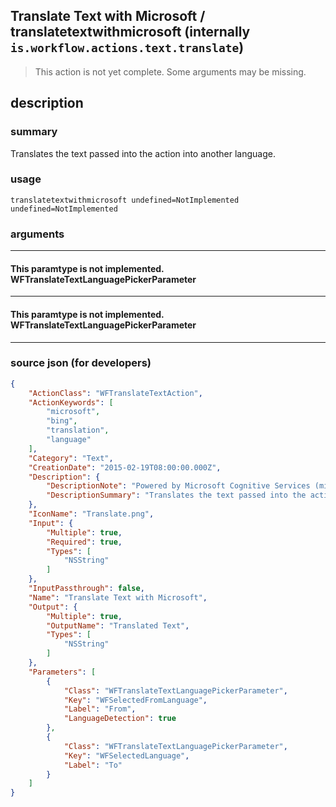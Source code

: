 
## Translate Text with Microsoft / translatetextwithmicrosoft (internally `is.workflow.actions.text.translate`)

> This action is not yet complete. Some arguments may be missing.


## description

### summary

Translates the text passed into the action into another language.


### usage
```
translatetextwithmicrosoft undefined=NotImplemented undefined=NotImplemented
```

### arguments

---

#### This paramtype is not implemented. WFTranslateTextLanguagePickerParameter

---

#### This paramtype is not implemented. WFTranslateTextLanguagePickerParameter

---

### source json (for developers)

```json
{
	"ActionClass": "WFTranslateTextAction",
	"ActionKeywords": [
		"microsoft",
		"bing",
		"translation",
		"language"
	],
	"Category": "Text",
	"CreationDate": "2015-02-19T08:00:00.000Z",
	"Description": {
		"DescriptionNote": "Powered by Microsoft Cognitive Services (microsoft.com/cognitive-services). Your text input will be sent to Microsoft to translate your request.",
		"DescriptionSummary": "Translates the text passed into the action into another language."
	},
	"IconName": "Translate.png",
	"Input": {
		"Multiple": true,
		"Required": true,
		"Types": [
			"NSString"
		]
	},
	"InputPassthrough": false,
	"Name": "Translate Text with Microsoft",
	"Output": {
		"Multiple": true,
		"OutputName": "Translated Text",
		"Types": [
			"NSString"
		]
	},
	"Parameters": [
		{
			"Class": "WFTranslateTextLanguagePickerParameter",
			"Key": "WFSelectedFromLanguage",
			"Label": "From",
			"LanguageDetection": true
		},
		{
			"Class": "WFTranslateTextLanguagePickerParameter",
			"Key": "WFSelectedLanguage",
			"Label": "To"
		}
	]
}
```
